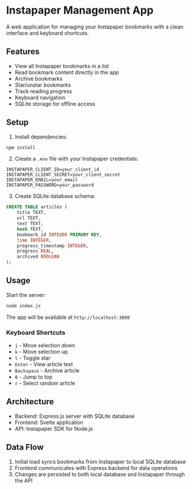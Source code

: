 # Instapaper Management App

A web application for managing your Instapaper bookmarks with a clean interface and keyboard shortcuts.

## Features

- View all Instapaper bookmarks in a list
- Read bookmark content directly in the app
- Archive bookmarks
- Star/unstar bookmarks
- Track reading progress
- Keyboard navigation
- SQLite storage for offline access

## Setup

1. Install dependencies:
```bash
npm install
```

2. Create a `.env` file with your Instapaper credentials:
```
INSTAPAPER_CLIENT_ID=your_client_id
INSTAPAPER_CLIENT_SECRET=your_client_secret
INSTAPAPER_EMAIL=your_email
INSTAPAPER_PASSWORD=your_password
```

3. Create SQLite database schema:
```sql
CREATE TABLE articles (
    title TEXT,
    url TEXT,
    text TEXT,
    hash TEXT,
    bookmark_id INTEGER PRIMARY KEY,
    time INTEGER,
    progress_timestamp INTEGER,
    progress REAL,
    archived BOOLEAN
);
```

## Usage

Start the server:
```bash
node index.js
```

The app will be available at `http://localhost:3000`

### Keyboard Shortcuts

- `j` - Move selection down
- `k` - Move selection up
- `l` - Toggle star
- `Enter` - View article text
- `Backspace` - Archive article
- `0` - Jump to top
- `r` - Select random article

## Architecture

- Backend: Express.js server with SQLite database
- Frontend: Svelte application
- API: Instapaper SDK for Node.js

## Data Flow

1. Initial load syncs bookmarks from Instapaper to local SQLite database
2. Frontend communicates with Express backend for data operations
3. Changes are persisted to both local database and Instapaper through the API
